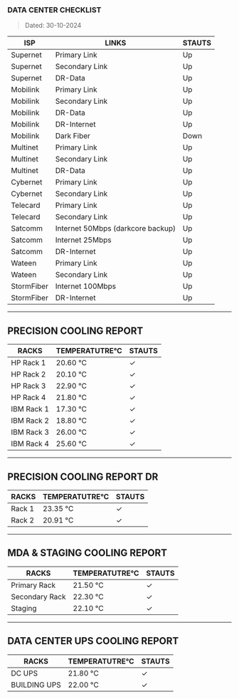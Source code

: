 ### DATA CENTER CHECKLIST
> Dated: 30-10-2024


| ISP | LINKS | STAUTS |
| --- | --- | --- |
|Supernet | Primary Link | Up |
|Supernet | Secondary Link | Up |
|Supernet | DR-Data | Up |
|Mobilink | Primary Link | Up |
|Mobilink | Secondary Link | Up |
|Mobilink | DR-Data | Up |
|Mobilink | DR-Internet | Up |
|Mobilink | Dark Fiber | Down |
|Multinet | Primary Link | Up |
|Multinet | Secondary Link | Up |
|Multinet | DR-Data | Up |
|Cybernet | Primary Link | Up |
|Cybernet | Secondary Link | Up |
|Telecard | Primary Link | Up |
|Telecard | Secondary Link | Up |
|Satcomm | Internet 50Mbps (darkcore backup) | Up |
|Satcomm | Internet 25Mbps | Up |
|Satcomm | DR-Internet | Up |
|Wateen | Primary Link | Up |
|Wateen | Secondary Link | Up |
|StormFiber | Internet 100Mbps | Up |
|StormFiber | DR-Internet | Up |


---

## PRECISION COOLING REPORT
| RACKS | TEMPERATUTRE°C | STAUTS |
| --- | --- | --- |
|HP Rack 1 | 20.60 °C | ✓ |
|HP Rack 2 | 20.10 °C | ✓ |
|HP Rack 3 | 22.90 °C | ✓ |
|HP Rack 4 | 21.80 °C | ✓ |
|IBM Rack 1 | 17.30 °C | ✓ |
|IBM Rack 2 | 18.80 °C | ✓ |
|IBM Rack 3 | 26.00 °C | ✓ |
|IBM Rack 4 | 25.60 °C | ✓ |


---

## PRECISION COOLING REPORT DR
| RACKS | TEMPERATUTRE°C | STAUTS |
| --- | --- | --- |
|Rack 1 | 23.35 °C | ✓ |
|Rack 2 | 20.91 °C | ✓ |


---

## MDA & STAGING COOLING REPORT
| RACKS | TEMPERATUTRE°C | STAUTS |
| --- | --- | --- |
|Primary Rack | 21.50 °C | ✓ |
|Secondary Rack | 22.30 °C | ✓ |
|Staging | 22.10 °C | ✓ |


---

## DATA CENTER UPS COOLING REPORT
| RACKS | TEMPERATUTRE°C | STAUTS |
| --- | --- | --- |
|DC UPS | 21.80 °C | ✓ |
|BUILDING UPS | 22.00 °C | ✓ |
